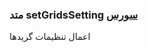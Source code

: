 <h3>
 متد setGridsSetting
<a class="ext-link" href="classes_Tetris_Gameplay.js.html#line24" target="_blank">سورس</a>
</h3>
اعمال تنظیمات گریدها
